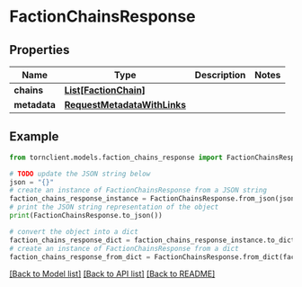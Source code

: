 # FactionChainsResponse


## Properties

Name | Type | Description | Notes
------------ | ------------- | ------------- | -------------
**chains** | [**List[FactionChain]**](FactionChain.md) |  | 
**metadata** | [**RequestMetadataWithLinks**](RequestMetadataWithLinks.md) |  | 

## Example

```python
from tornclient.models.faction_chains_response import FactionChainsResponse

# TODO update the JSON string below
json = "{}"
# create an instance of FactionChainsResponse from a JSON string
faction_chains_response_instance = FactionChainsResponse.from_json(json)
# print the JSON string representation of the object
print(FactionChainsResponse.to_json())

# convert the object into a dict
faction_chains_response_dict = faction_chains_response_instance.to_dict()
# create an instance of FactionChainsResponse from a dict
faction_chains_response_from_dict = FactionChainsResponse.from_dict(faction_chains_response_dict)
```
[[Back to Model list]](../README.md#documentation-for-models) [[Back to API list]](../README.md#documentation-for-api-endpoints) [[Back to README]](../README.md)


